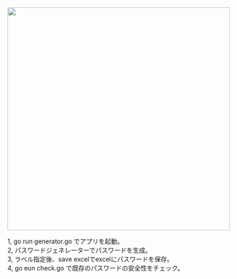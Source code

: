 <img src="https://github.com/Arata1202/PasswordGenerator/assets/142312848/79d45aa7-5ada-4a2c-8418-5381e7c74bc4" width="500">


1, go run generator.go でアプリを起動。<br>
2, パスワードジェネレーターでパスワードを生成。<br>
3, ラベル指定後、save excelでexcelにパスワードを保存。<br>
4, go eun check.go で既存のパスワードの安全性をチェック。
